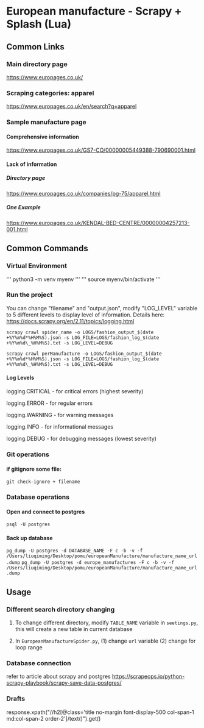 # European manufacture - Scrapy + Splash (Lua)

## Common Links

### Main directory page

https://www.europages.co.uk/

### Scraping categories: apparel

https://www.europages.co.uk/en/search?q=apparel

### Sample manufacture page

#### Comprehensive information

https://www.europages.co.uk/GS7-CO/00000005449388-790690001.html

#### Lack of information

##### Directory page

https://www.europages.co.uk/companies/pg-75/apparel.html

##### One Example

https://www.europages.co.uk/KENDAL-BED-CENTRE/00000004257213-001.html

## Common Commands

### Virtual Environment

'''
python3 -m venv myenv
'''
'''
source myenv/bin/activate
'''

### Run the project

You can change "filename" and "output.json", modify "LOG_LEVEL" variable to 5 different levels to display level of information. Details here: https://docs.scrapy.org/en/2.11/topics/logging.html

`scrapy crawl spider_name -o LOGS/fashion_output_$(date +%Y%m%d*%H%M%S).json -s LOG_FILE=LOGS/fashion_log_$(date +%Y%m%d\_%H%M%S).txt -s LOG_LEVEL=DEBUG`

`scrapy crawl perManufacture -o LOGS/fashion_output_$(date +%Y%m%d*%H%M%S).json -s LOG_FILE=LOGS/fashion_log_$(date +%Y%m%d\_%H%M%S).txt -s LOG_LEVEL=DEBUG`

#### Log Levels

logging.CRITICAL - for critical errors (highest severity)

logging.ERROR - for regular errors

logging.WARNING - for warning messages

logging.INFO - for informational messages

logging.DEBUG - for debugging messages (lowest severity)

### Git operations

#### if gitignore some file:

`git check-ignore + filename`

### Database operations

#### Open and connect to postgres

`psql -U postgres`

#### Back up database

`pg_dump -U postgres -d DATABASE_NAME -F c -b -v -f /Users/liuqiming/Desktop/pomu/europeanManufacture/manufacture_name_url.dump`
`pg_dump -U postgres -d europe_manufactures -F c -b -v -f /Users/liuqiming/Desktop/pomu/europeanManufacture/manufacture_name_url.dump`

## Usage

### Different search directory changing

1. To change different directory, modify `TABLE_NAME` variable in `seetings.py`, this will create a new table in current database

2. In `EuropeanManufactureSpider.py`,
   (1) change `url` variable
   (2) change for loop range

####

### Database connection

refer to article about scrapy and postgres
https://scrapeops.io/python-scrapy-playbook/scrapy-save-data-postgres/

### Drafts

response.xpath("//h2[@class='title no-margin font-display-500 col-span-1 md:col-span-2 order-2']/text()").get()
